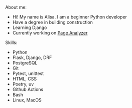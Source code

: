 About me:
- Hi! My name is Alisa. I am a beginner Python developer
- Have a degree in building construction
- Learning Django
- Currently working on [Page Analyzer](https://python-project-83-rkj1.onrender.com)

Skills:
- Python
- Flask, Django, DRF
- PostgreSQL
- Git
- Pytest, unittest
- HTML, CSS
- Poetry, uv
- Github Actions
- Bash
- Linux, MacOS

<!--
**alisa-kz/alisa-kz** is a ✨ _special_ ✨ repository because its `README.md` (this file) appears on your GitHub profile.

Here are some ideas to get you started:

- 🔭 I’m currently working on ...
- 🌱 I’m currently learning ...
- 👯 I’m looking to collaborate on ...
- 🤔 I’m looking for help with ...
- 💬 Ask me about ...
- 📫 How to reach me: ...
- 😄 Pronouns: ...
- ⚡ Fun fact: ...
-->
